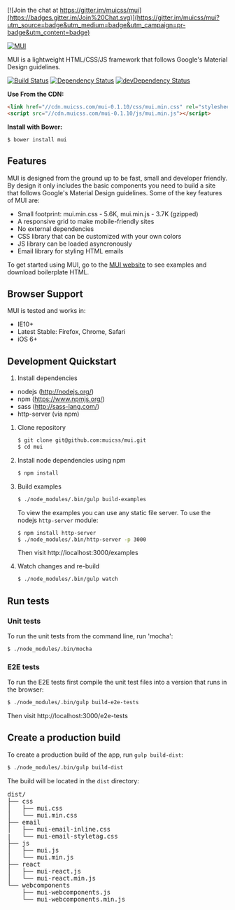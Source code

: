 [![Join the chat at https://gitter.im/muicss/mui](https://badges.gitter.im/Join%20Chat.svg)](https://gitter.im/muicss/mui?utm_source=badge&utm_medium=badge&utm_campaign=pr-badge&utm_content=badge)

[![MUI](https://www.muicss.com/static/favicons/icon-192x192.png)](https://www.muicss.com)

MUI is a lightweight HTML/CSS/JS framework that follows Google's Material Design guidelines.

[![Build Status](https://travis-ci.org/muicss/mui.svg?branch=master)](https://travis-ci.org/muicss/mui)
[![Dependency Status](https://david-dm.org/muicss/mui.svg)](https://david-dm.org/muicss/mui)
[![devDependency Status](https://david-dm.org/muicss/mui/dev-status.svg)](https://david-dm.org/muicss/mui#info=devDependencies)

**Use From the CDN:**

```html
<link href="//cdn.muicss.com/mui-0.1.10/css/mui.min.css" rel="stylesheet" type="text/css" />
<script src="//cdn.muicss.com/mui-0.1.10/js/mui.min.js"></script>
```

**Install with Bower:**

```shell
$ bower install mui
```

## Features

MUI is designed from the ground up to be fast, small and developer friendly. By design it only includes the basic components you need to build a site that follows Google's Material Design guidelines. Some of the key features of MUI are:

* Small footprint: mui.min.css - 5.6K, mui.min.js - 3.7K (gzipped)
* A responsive grid to make mobile-friendly sites
* No external dependencies
* CSS library that can be customized with your own colors
* JS library can be loaded asyncronously
* Email library for styling HTML emails

To get started using MUI, go to the [MUI website](https://www.muicss.com) to see examples and download boilerplate HTML.

## Browser Support 

MUI is tested and works in:

* IE10+
* Latest Stable: Firefox, Chrome, Safari
* iOS 6+

## Development Quickstart

1. Install dependencies

  * nodejs (http://nodejs.org/)
  * npm (https://www.npmjs.org/)
  * sass (http://sass-lang.com/)
  * http-server (via npm)

1. Clone repository

   ```bash
   $ git clone git@github.com:muicss/mui.git
   $ cd mui
   ```

1. Install node dependencies using npm

   ```bash
   $ npm install
   ```

1. Build examples

   ```bash
   $ ./node_modules/.bin/gulp build-examples
   ```

   To view the examples you can use any static file server. To use the nodejs `http-server` module:

   ```bash
   $ npm install http-server
   $ ./node_modules/.bin/http-server -p 3000
   ```

   Then visit http://localhost:3000/examples

1. Watch changes and re-build

   ```bash
   $ ./node_modules/.bin/gulp watch
   ```

## Run tests

### Unit tests

To run the unit tests from the command line, run 'mocha':

```bash
$ ./node_modules/.bin/mocha
```

### E2E tests

To run the E2E tests first compile the unit test files into a version that runs in the browser:

```bash
$ ./node_modules/.bin/gulp build-e2e-tests
```

Then visit http://localhost:3000/e2e-tests

## Create a production build

To create a production build of the app, run `gulp build-dist`:

```bash
$ ./node_modules/.bin/gulp build-dist
```

The build will be located in the `dist` directory:

<pre>
dist/
├── css
│   ├── mui.css
│   └── mui.min.css
├── email
│   ├── mui-email-inline.css
|   └── mui-email-styletag.css
├── js
│   ├── mui.js
│   └── mui.min.js
├── react
│   ├── mui-react.js
│   └── mui-react.min.js
└── webcomponents
    ├── mui-webcomponents.js
    └── mui-webcomponents.min.js
</pre>
